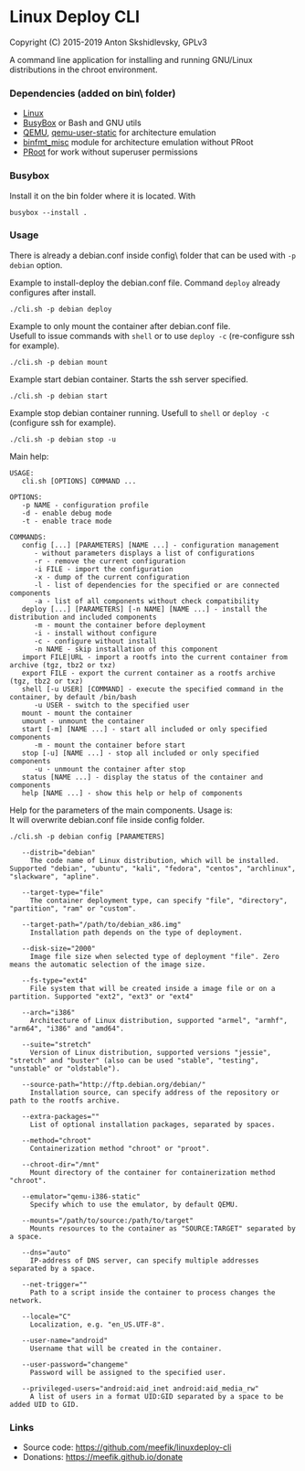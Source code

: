 # Linux Deploy CLI

Copyright (C) 2015-2019 Anton Skshidlevsky, GPLv3

A command line application for installing and running GNU/Linux distributions in the chroot environment.

### Dependencies (added on bin\ folder)

- [Linux](http://kernel.org)
- [BusyBox](https://github.com/meefik/busybox) or Bash and GNU utils
- [QEMU](http://qemu.org), [qemu-user-static](https://packages.debian.org/stable/qemu-user-static) for architecture emulation
- [binfmt_misc](https://en.wikipedia.org/wiki/Binfmt_misc) module for architecture emulation without PRoot
- [PRoot](https://github.com/meefik/PRoot) for work without superuser permissions

### Busybox

Install it on the bin folder where it is located. With
```
busybox --install .
```


### Usage

There is already a debian.conf inside config\ folder that can be used with `-p debian` option.  

Example to install-deploy the debian.conf file. Command `deploy` already configures after install.

```
./cli.sh -p debian deploy

```

Example to only mount the container after debian.conf file.  
Usefull to issue commands with `shell` or to use `deploy -c` (re-configure ssh for example).

```
./cli.sh -p debian mount

```

Example start debian container. Starts the ssh server specified.

```
./cli.sh -p debian start

```

Example stop debian container running.
Usefull to `shell` or `deploy -c` (configure ssh for example).

```
./cli.sh -p debian stop -u

```



Main help:

```
USAGE:
   cli.sh [OPTIONS] COMMAND ...

OPTIONS:
   -p NAME - configuration profile
   -d - enable debug mode
   -t - enable trace mode

COMMANDS:
   config [...] [PARAMETERS] [NAME ...] - configuration management
      - without parameters displays a list of configurations
      -r - remove the current configuration
      -i FILE - import the configuration
      -x - dump of the current configuration
      -l - list of dependencies for the specified or are connected components
      -a - list of all components without check compatibility
   deploy [...] [PARAMETERS] [-n NAME] [NAME ...] - install the distribution and included components
      -m - mount the container before deployment
      -i - install without configure
      -c - configure without install
      -n NAME - skip installation of this component
   import FILE|URL - import a rootfs into the current container from archive (tgz, tbz2 or txz)
   export FILE - export the current container as a rootfs archive (tgz, tbz2 or txz)
   shell [-u USER] [COMMAND] - execute the specified command in the container, by default /bin/bash
      -u USER - switch to the specified user
   mount - mount the container
   umount - unmount the container
   start [-m] [NAME ...] - start all included or only specified components
      -m - mount the container before start
   stop [-u] [NAME ...] - stop all included or only specified components
      -u - unmount the container after stop
   status [NAME ...] - display the status of the container and components
   help [NAME ...] - show this help or help of components

```

Help for the parameters of the main components. Usage is:  
It will overwrite debian.conf file inside config folder.  

```
./cli.sh -p debian config [PARAMETERS]

```


```
   --distrib="debian"
     The code name of Linux distribution, which will be installed. Supported "debian", "ubuntu", "kali", "fedora", "centos", "archlinux", "slackware", "apline".

   --target-type="file"
     The container deployment type, can specify "file", "directory", "partition", "ram" or "custom".

   --target-path="/path/to/debian_x86.img"
     Installation path depends on the type of deployment.

   --disk-size="2000"
     Image file size when selected type of deployment "file". Zero means the automatic selection of the image size.

   --fs-type="ext4"
     File system that will be created inside a image file or on a partition. Supported "ext2", "ext3" or "ext4"

   --arch="i386"
     Architecture of Linux distribution, supported "armel", "armhf", "arm64", "i386" and "amd64".

   --suite="stretch"
     Version of Linux distribution, supported versions "jessie", "stretch" and "buster" (also can be used "stable", "testing", "unstable" or "oldstable").

   --source-path="http://ftp.debian.org/debian/"
     Installation source, can specify address of the repository or path to the rootfs archive.

   --extra-packages=""
     List of optional installation packages, separated by spaces.

   --method="chroot"
     Containerization method "chroot" or "proot".

   --chroot-dir="/mnt"
     Mount directory of the container for containerization method "chroot".

   --emulator="qemu-i386-static"
     Specify which to use the emulator, by default QEMU.

   --mounts="/path/to/source:/path/to/target"
     Mounts resources to the container as "SOURCE:TARGET" separated by a space.

   --dns="auto"
     IP-address of DNS server, can specify multiple addresses separated by a space.

   --net-trigger=""
     Path to a script inside the container to process changes the network.

   --locale="C"
     Localization, e.g. "en_US.UTF-8".

   --user-name="android"
     Username that will be created in the container.

   --user-password="changeme"
     Password will be assigned to the specified user.

   --privileged-users="android:aid_inet android:aid_media_rw"
     A list of users in a format UID:GID separated by a space to be added UID to GID.

```

### Links

- Source code: https://github.com/meefik/linuxdeploy-cli
- Donations: https://meefik.github.io/donate
